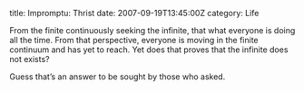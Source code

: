 title: Impromptu: Thrist
date: 2007-09-19T13:45:00Z
category: Life

From the finite continuously seeking the infinite, that what everyone is doing all the time. From that perspective, everyone is moving in the finite continuum and has yet to reach. Yet does that proves that the infinite does not exists?

Guess that’s an answer to be sought by those who asked.
